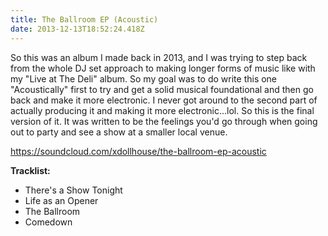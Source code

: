 ```yaml
---
title: The Ballroom EP (Acoustic)
date: 2013-12-13T18:52:24.418Z
---
```

So this was an album I made back in 2013, and I was trying to step back from the whole DJ set approach to making longer forms of music like with my "Live at The Deli" album. So my goal was to do write this one "Acoustically" first to try and get a solid musical foundational and then go back and make it more electronic. I never got around to the second part of actually producing it and making it more electronic...lol. So this is the final version of it. It was written to be the feelings you'd go through when going out to party and see a show at a smaller local venue.

https://soundcloud.com/xdollhouse/the-ballroom-ep-acoustic

**Tracklist:**
* There's a Show Tonight
* Life as an Opener
* The Ballroom
* Comedown